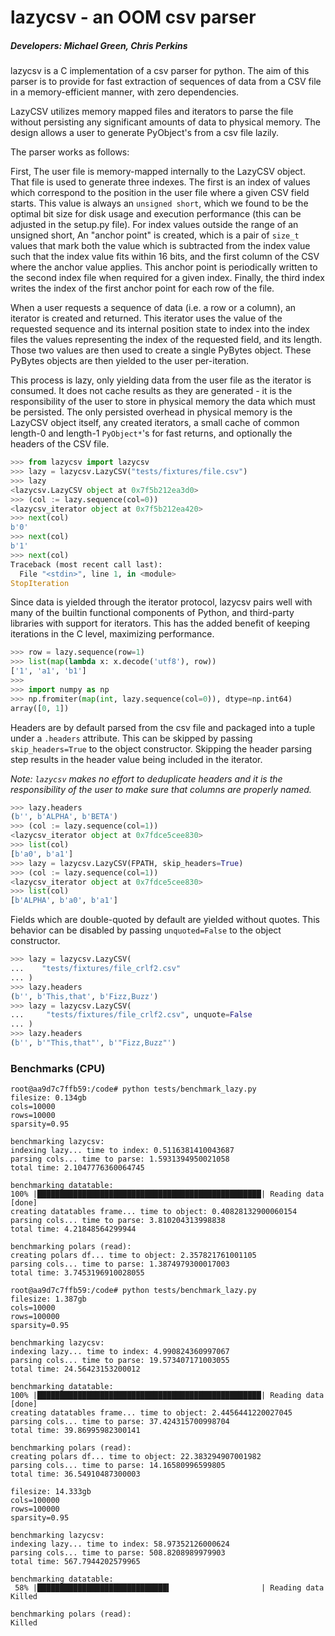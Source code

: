 # lazycsv - an OOM csv parser

##### Developers: Michael Green, Chris Perkins

lazycsv is a C implementation of a csv parser for python. The aim of this
parser is to provide for fast extraction of sequences of data from a CSV file
in a memory-efficient manner, with zero dependencies.

LazyCSV utilizes memory mapped files and iterators to parse the file without
persisting any significant amounts of data to physical memory. The design
allows a user to generate PyObject's from a csv file lazily.

The parser works as follows:

First, The user file is memory-mapped internally to the LazyCSV object. That
file is used to generate three indexes. The first is an index of values which
correspond to the position in the user file where a given CSV field starts.
This value is always an `unsigned short`, which we found to be the optimal bit
size for disk usage and execution performance (this can be adjusted in the
setup.py file). For index values outside the range of an unsigned short, An
"anchor point" is created, which is a pair of `size_t` values that mark both
the value which is subtracted from the index value such that the index value
fits within 16 bits, and the first column of the CSV where the anchor value
applies. This anchor point is periodically written to the second index file
when required for a given index. Finally, the third index writes the index of
the first anchor point for each row of the file.

When a user requests a sequence of data (i.e. a row or a column), an iterator
is created and returned. This iterator uses the value of the requested sequence
and its internal position state to index into the index files the values
representing the index of the requested field, and its length. Those two values
are then used to create a single PyBytes object. These PyBytes objects are then
yielded to the user per-iteration.

This process is lazy, only yielding data from the user file as the iterator is
consumed. It does not cache results as they are generated - it is the
responsibility of the user to store in physical memory the data which must be
persisted. The only persisted overhead in physical memory is the LazyCSV object
itself, any created iterators, a small cache of common length-0 and length-1
`PyObject*`'s for fast returns, and optionally the headers of the CSV file.

```python
>>> from lazycsv import lazycsv
>>> lazy = lazycsv.LazyCSV("tests/fixtures/file.csv")
>>> lazy
<lazycsv.LazyCSV object at 0x7f5b212ea3d0>
>>> (col := lazy.sequence(col=0))
<lazycsv_iterator object at 0x7f5b212ea420>
>>> next(col)
b'0'
>>> next(col)
b'1'
>>> next(col)
Traceback (most recent call last):
  File "<stdin>", line 1, in <module>
StopIteration
```

Since data is yielded through the iterator protocol, lazycsv pairs well with
many of the builtin functional components of Python, and third-party libraries
with support for iterators. This has the added benefit of keeping iterations
in the C level, maximizing performance.

```python
>>> row = lazy.sequence(row=1)
>>> list(map(lambda x: x.decode('utf8'), row))
['1', 'a1', 'b1']
>>>
>>> import numpy as np
>>> np.fromiter(map(int, lazy.sequence(col=0)), dtype=np.int64)
array([0, 1])
```

Headers are by default parsed from the csv file and packaged into a tuple under
a `.headers` attribute. This can be skipped by passing `skip_headers=True` to
the object constructor. Skipping the header parsing step results in the header
value being included in the iterator.

*Note: `lazycsv` makes no effort to deduplicate headers and it is the
responsibility of the user to make sure that columns are properly named.*

```python
>>> lazy.headers
(b'', b'ALPHA', b'BETA')
>>> (col := lazy.sequence(col=1))
<lazycsv_iterator object at 0x7fdce5cee830>
>>> list(col)
[b'a0', b'a1']
>>> lazy = lazycsv.LazyCSV(FPATH, skip_headers=True)
>>> (col := lazy.sequence(col=1))
<lazycsv_iterator object at 0x7fdce5cee830>
>>> list(col)
[b'ALPHA', b'a0', b'a1']
```

Fields which are double-quoted by default are yielded without quotes. This
behavior can be disabled by passing `unquoted=False` to the object constructor.

```python
>>> lazy = lazycsv.LazyCSV(
...    "tests/fixtures/file_crlf2.csv"
... )
>>> lazy.headers
(b'', b'This,that', b'Fizz,Buzz')
>>> lazy = lazycsv.LazyCSV(
...     "tests/fixtures/file_crlf2.csv", unquote=False
... )
>>> lazy.headers
(b'', b'"This,that"', b'"Fizz,Buzz"')
```

### Benchmarks (CPU)

```
root@aa9d7c7ffb59:/code# python tests/benchmark_lazy.py
filesize: 0.134gb
cols=10000
rows=10000
sparsity=0.95

benchmarking lazycsv:
indexing lazy... time to index: 0.5116381410043687
parsing cols... time to parse: 1.5931394950021058
total time: 2.1047776360064745

benchmarking datatable:
100% |██████████████████████████████████████████████████| Reading data [done]
creating datatables frame... time to object: 0.40828132900060154
parsing cols... time to parse: 3.810204313998838
total time: 4.21848564299944

benchmarking polars (read):
creating polars df... time to object: 2.357821761001105
parsing cols... time to parse: 1.3874979300017003
total time: 3.7453196910028055
```

```
root@aa9d7c7ffb59:/code# python tests/benchmark_lazy.py
filesize: 1.387gb
cols=10000
rows=100000
sparsity=0.95

benchmarking lazycsv:
indexing lazy... time to index: 4.990824360997067
parsing cols... time to parse: 19.573407171003055
total time: 24.56423153200012

benchmarking datatable:
100% |██████████████████████████████████████████████████| Reading data [done]
creating datatables frame... time to object: 2.4456441220027045
parsing cols... time to parse: 37.424315700998704
total time: 39.86995982300141

benchmarking polars (read):
creating polars df... time to object: 22.383294907001982
parsing cols... time to parse: 14.16580996599805
total time: 36.54910487300003
```

```
filesize: 14.333gb
cols=100000
rows=100000
sparsity=0.95

benchmarking lazycsv:
indexing lazy... time to index: 58.97352126000624
parsing cols... time to parse: 508.8208989979903
total time: 567.7944202579965

benchmarking datatable:
 58% |█████████████████████████████▍                    | Reading data Killed

benchmarking polars (read):
Killed
```
